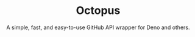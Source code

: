 <div align="center">
    <h1>Octopus</h1>
    <p>A simple, fast, and easy-to-use GitHub API wrapper for Deno and others.</p>
</div>
